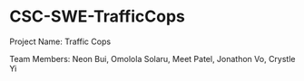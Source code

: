 # CSC-SWE-TrafficCops
Project Name: Traffic Cops

Team Members: Neon Bui, Omolola Solaru, Meet Patel, Jonathon Vo, Crystle Yi
